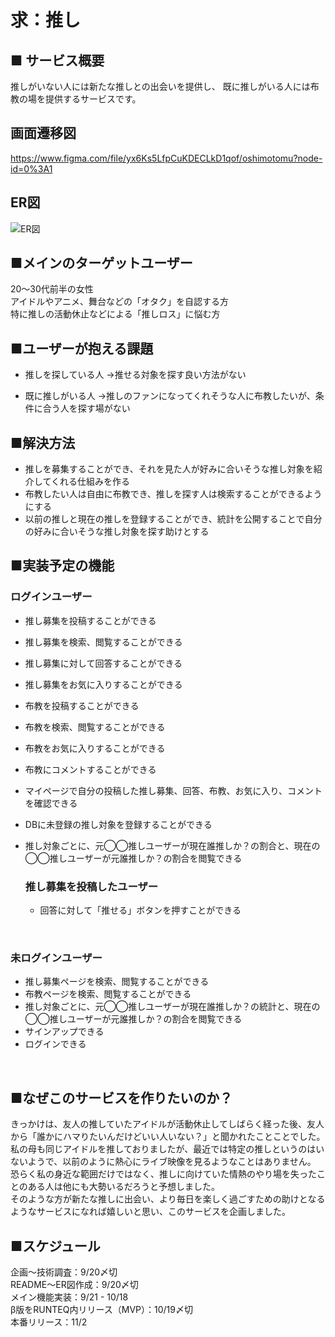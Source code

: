# 求：推し
## ■ サービス概要
推しがいない人には新たな推しとの出会いを提供し、
既に推しがいる人には布教の場を提供するサービスです。

## 画面遷移図
https://www.figma.com/file/yx6Ks5LfpCuKDECLkD1qof/oshimotomu?node-id=0%3A1

## ER図
![ER図](https://user-images.githubusercontent.com/81852866/197425759-030555ce-72fb-4203-bc9f-38b5d7e116df.png)

## ■メインのターゲットユーザー
20〜30代前半の女性<br>
アイドルやアニメ、舞台などの「オタク」を自認する方<br>
特に推しの活動休止などによる「推しロス」に悩む方<br>

## ■ユーザーが抱える課題
- 推しを探している人
  →推せる対象を探す良い方法がない

- 既に推しがいる人
  →推しのファンになってくれそうな人に布教したいが、条件に合う人を探す場がない

## ■解決方法
- 推しを募集することができ、それを見た人が好みに合いそうな推し対象を紹介してくれる仕組みを作る
- 布教したい人は自由に布教でき、推しを探す人は検索することができるようにする
- 以前の推しと現在の推しを登録することができ、統計を公開することで自分の好みに合いそうな推し対象を探す助けとする

## ■実装予定の機能
### ログインユーザー
- 推し募集を投稿することができる
- 推し募集を検索、閲覧することができる
- 推し募集に対して回答することができる
- 推し募集をお気に入りすることができる
- 布教を投稿することができる
- 布教を検索、閲覧することができる
- 布教をお気に入りすることができる
- 布教にコメントすることができる
- マイページで自分の投稿した推し募集、回答、布教、お気に入り、コメントを確認できる
- DBに未登録の推し対象を登録することができる
- 推し対象ごとに、元◯◯推しユーザーが現在誰推しか？の割合と、現在の◯◯推しユーザーが元誰推しか？の割合を閲覧できる

  ### 推し募集を投稿したユーザー
  - 回答に対して「推せる」ボタンを押すことができる
<br>

### 未ログインユーザー
- 推し募集ページを検索、閲覧することができる
- 布教ページを検索、閲覧することができる
- 推し対象ごとに、元◯◯推しユーザーが現在誰推しか？の統計と、現在の◯◯推しユーザーが元誰推しか？の割合を閲覧できる
- サインアップできる
- ログインできる
<br>

## ■なぜこのサービスを作りたいのか？
きっかけは、友人の推していたアイドルが活動休止してしばらく経った後、友人から「誰かにハマりたいんだけどいい人いない？」と聞かれたことことでした。私の母も同じアイドルを推しておりましたが、最近では特定の推しというのはいないようで、以前のように熱心にライブ映像を見るようなことはありません。<br>
恐らく私の身近な範囲だけではなく、推しに向けていた情熱のやり場を失ったことのある人は他にも大勢いるだろうと予想しました。<br>
そのような方が新たな推しに出会い、より毎日を楽しく過ごすための助けとなるようなサービスになれば嬉しいと思い、このサービスを企画しました。
<br>

## ■スケジュール
企画〜技術調査：9/20〆切<br>
README〜ER図作成：9/20〆切<br>
メイン機能実装：9/21 - 10/18<br>
β版をRUNTEQ内リリース（MVP）：10/19〆切<br>
本番リリース：11/2
